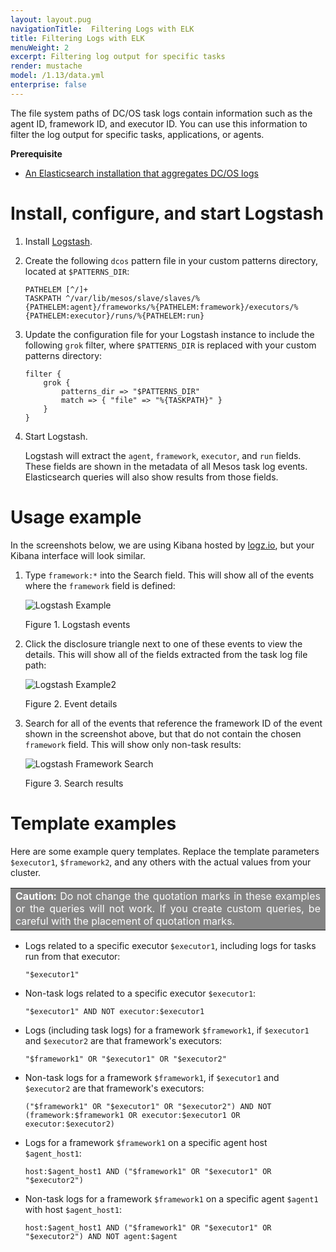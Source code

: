 ```yaml
---
layout: layout.pug
navigationTitle:  Filtering Logs with ELK
title: Filtering Logs with ELK
menuWeight: 2
excerpt: Filtering log output for specific tasks
render: mustache
model: /1.13/data.yml
enterprise: false
---
```



The file system paths of DC/OS task logs contain information such as the agent ID, framework ID, and executor ID. You can use this information to filter the log output for specific tasks, applications, or agents.

**Prerequisite**

*   [An Elasticsearch installation that aggregates DC/OS logs][1]

# <a name="configuration"></a>Install, configure, and start Logstash

1.  Install [Logstash][7].

1.  Create the following `dcos` pattern file in your custom patterns directory, located at `$PATTERNS_DIR`:

    ```
    PATHELEM [^/]+
    TASKPATH ^/var/lib/mesos/slave/slaves/%{PATHELEM:agent}/frameworks/%{PATHELEM:framework}/executors/%{PATHELEM:executor}/runs/%{PATHELEM:run}
    ```

2.  Update the configuration file for your Logstash instance to include the following `grok` filter, where `$PATTERNS_DIR` is replaced with your custom patterns directory:

    ```
    filter {
        grok {
            patterns_dir => "$PATTERNS_DIR"
            match => { "file" => "%{TASKPATH}" }
        }
    }
    ```

3.  Start Logstash.

    Logstash will extract the `agent`, `framework`, `executor`, and `run` fields. These fields are shown in the metadata of all Mesos task log events. Elasticsearch queries will also show results from those fields.


# <a name="usage"></a>Usage example

In the screenshots below, we are using Kibana hosted by [logz.io][2], but your Kibana interface will look similar.

1. Type `framework:*` into the Search field. This will show all of the events where the `framework` field is defined:

   ![Logstash Example](/mesosphere/dcos/1.13/img/logstash-framework-exists.png)

   Figure 1. Logstash events

1. Click the disclosure triangle next to one of these events to view the details. This will show all of the fields extracted from the task log file path:

   ![Logstash Example2](/mesosphere/dcos/1.13/img/logstash-fields.png)

   Figure 2. Event details

1. Search for all of the events that reference the framework ID of the event shown in the screenshot above, but that do not contain the chosen `framework` field. This will show only non-task results:

   ![Logstash Framework Search](/mesosphere/dcos/1.13/img/logstash-framework-search.png)

   Figure 3. Search results

# <a name="templates"></a>Template examples

Here are some example query templates. Replace the template parameters `$executor1`, `$framework2`, and any others with the actual values from your cluster.

<table class=“table” bgcolor=#858585>
<tr> 
  <td align=justify style=color:white><strong>Caution:</strong> Do not change the quotation marks in these examples or the queries will not work. If you create custom queries, be careful with the placement of quotation marks. </td> 
</tr> 
</table>

*   Logs related to a specific executor `$executor1`, including logs for tasks run from that executor:

        "$executor1"

*   Non-task logs related to a specific executor `$executor1`:

        "$executor1" AND NOT executor:$executor1

*   Logs (including task logs) for a framework `$framework1`, if `$executor1` and `$executor2` are that framework's executors:

        "$framework1" OR "$executor1" OR "$executor2"

*   Non-task logs for a framework `$framework1`, if `$executor1` and `$executor2` are that framework's executors:

        ("$framework1" OR "$executor1" OR "$executor2") AND NOT (framework:$framework1 OR executor:$executor1 OR executor:$executor2)

*   Logs for a framework `$framework1` on a specific agent host `$agent_host1`:

        host:$agent_host1 AND ("$framework1" OR "$executor1" OR "$executor2")

*   Non-task logs for a framework `$framework1` on a specific agent `$agent1` with host `$agent_host1`:

        host:$agent_host1 AND ("$framework1" OR "$executor1" OR "$executor2") AND NOT agent:$agent

[1]: ../elk/
[2]: http://logz.io
[7]: https://www.elastic.co/guide/en/logstash/current/installing-logstash.html
